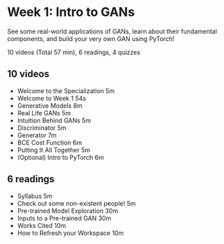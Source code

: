 # Week 1: Intro to GANs

See some real-world applications of GANs, learn about their fundamental components, and build your very own GAN using PyTorch!

10 videos (Total 57 min), 6 readings, 4 quizzes

## 10 videos

* Welcome to the Specialization 5m
* Welcome to Week 1 54s
* Generative Models 8m
* Real Life GANs 5m
* Intuition Behind GANs 5m
* Discriminator 5m
* Generator 7m
* BCE Cost Function 6m
* Putting It All Together 5m
* (Optional) Intro to PyTorch 6m

## 6 readings

* Syllabus 5m
* Check out some non-existent people! 5m
* Pre-trained Model Exploration 30m
* Inputs to a Pre-trained GAN 30m
* Works Cited 10m
* How to Refresh your Workspace 10m